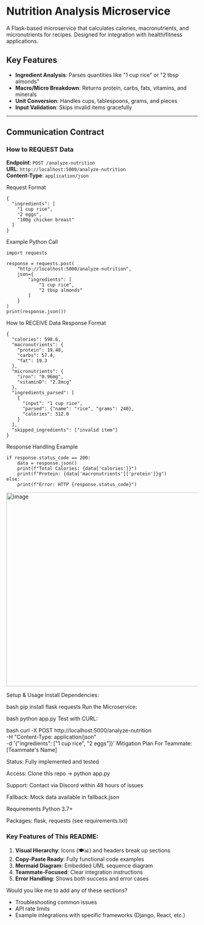 # Nutrition Analysis Microservice

A Flask-based microservice that calculates calories, macronutrients, and micronutrients for recipes. Designed for integration with health/fitness applications.

## Key Features
-  **Ingredient Analysis**: Parses quantities like "1 cup rice" or "2 tbsp almonds"
-  **Macro/Micro Breakdown**: Returns protein, carbs, fats, vitamins, and minerals
-  **Unit Conversion**: Handles cups, tablespoons, grams, and pieces
-  **Input Validation**: Skips invalid items gracefully

---

## Communication Contract

### How to REQUEST Data
**Endpoint**: `POST /analyze-nutrition`  
**URL**: `http://localhost:5000/analyze-nutrition`  
**Content-Type**: `application/json`

Request Format
```
{
  "ingredients": [
    "1 cup rice",
    "2 eggs",
    "100g chicken breast"
  ]
}
```
Example Python Call
```
import requests

response = requests.post(
    "http://localhost:5000/analyze-nutrition",
    json={
        "ingredients": [
            "1 cup rice",
            "2 tbsp almonds"
        ]
    }
)
print(response.json())
```
How to RECEIVE Data
Response Format
```
{
  "calories": 598.6,
  "macronutrients": {
    "protein": 19.48,
    "carbs": 57.4,
    "fat": 19.3
  },
  "micronutrients": {
    "iron": "0.96mg",
    "vitaminD": "2.2mcg"
  },
  "ingredients_parsed": [
    {
      "input": "1 cup rice",
      "parsed": {"name": "rice", "grams": 240},
      "calories": 312.0
    }
  ],
  "skipped_ingredients": ["invalid item"]
}
```
Response Handling Example
```
if response.status_code == 200:
    data = response.json()
    print(f"Total Calories: {data['calories']}")
    print(f"Protein: {data['macronutrients']['protein']}g")
else:
    print(f"Error: HTTP {response.status_code}")
```
<img width="798" height="509" alt="image" src="https://github.com/user-attachments/assets/5c00a043-b18c-49b6-b40a-384a120ddfdc" />

Setup & Usage
Install Dependencies:

bash
pip install flask requests
Run the Microservice:

bash
python app.py
Test with CURL:

bash
curl -X POST http://localhost:5000/analyze-nutrition \
  -H "Content-Type: application/json" \
  -d '{"ingredients": ["1 cup rice", "2 eggs"]}'
Mitigation Plan
For Teammate: [Teammate's Name]

Status: Fully implemented and tested

Access: Clone this repo → python app.py

Support: Contact via Discord within 48 hours of issues

Fallback: Mock data available in fallback.json

Requirements
Python 3.7+

Packages: flask, requests (see requirements.txt)

### Key Features of This README:
1. **Visual Hierarchy**: Icons (🍽️📊) and headers break up sections
2. **Copy-Paste Ready**: Fully functional code examples
3. **Mermaid Diagram**: Embedded UML sequence diagram
4. **Teammate-Focused**: Clear integration instructions
5. **Error Handling**: Shows both success and error cases

Would you like me to add any of these sections?
- Troubleshooting common issues
- API rate limits
- Example integrations with specific frameworks (Django, React, etc.)
